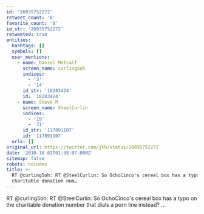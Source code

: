 ```yaml
---
id: '26035752272'
retweet_count: '0'
favorite_count: '0'
id_str: '26035752272'
retweeted: true
entities:
  hashtags: []
  symbols: []
  user_mentions:
    - name: Daniel Metcalf
      screen_name: curling5oh
      indices:
        - '3'
        - '14'
      id_str: '18283424'
      id: '18283424'
    - name: Steve M
      screen_name: SteelCurlin
      indices:
        - '19'
        - '31'
      id_str: '117891107'
      id: '117891107'
  urls: []
original_url: https://twitter.com/jth/status/26035752272
date: '2010-10-01T01:38:07.000Z'
sitemap: false
robots: noindex
title: >-
  RT @curling5oh: RT @SteelCurlin: So OchoCinco's cereal box has a typo on the
  charitable donation num…
---
```


RT @curling5oh: RT @SteelCurlin: So OchoCinco's cereal box has a typo on the charitable donation number that dials a porn line instead?  ...
